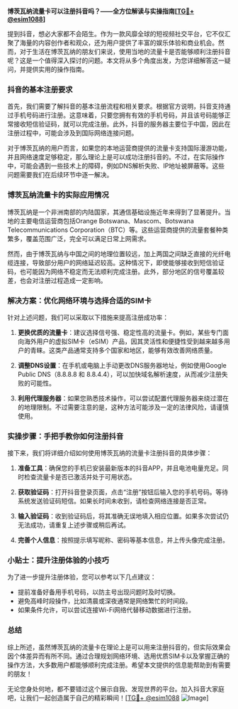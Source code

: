 **博茨瓦纳流量卡可以注册抖音吗？——全方位解读与实操指南[[TG💪+ @esim1088](https://t.me/s/esim1088)]**

提到抖音，想必大家都不会陌生。作为一款风靡全球的短视频社交平台，它不仅汇聚了海量的内容创作者和观众，还为用户提供了丰富的娱乐体验和商业机会。然而，对于生活在博茨瓦纳的朋友们来说，使用当地的流量卡是否能够顺利注册抖音呢？这是一个值得深入探讨的问题。本文将从多个角度出发，为您详细解答这一疑问，并提供实用的操作指南。

### 抖音的基本注册要求

首先，我们需要了解抖音的基本注册流程和相关要求。根据官方说明，抖音支持通过手机号码进行注册。这意味着，只要您拥有有效的手机号码，并且该号码能够正常接收短信验证码，就可以完成注册。此外，抖音的服务器主要位于中国，因此在注册过程中，可能会涉及到国际网络连接问题。

对于博茨瓦纳的用户而言，如果您的本地运营商提供的流量卡支持国际漫游功能，并且网络速度足够稳定，那么理论上是可以成功注册抖音的。不过，在实际操作中，可能会遇到一些技术上的障碍，例如DNS解析失败、IP地址被屏蔽等。这些问题需要我们在后续环节中逐一解决。

### 博茨瓦纳流量卡的实际应用情况

博茨瓦纳是一个非洲南部的内陆国家，其通信基础设施近年来得到了显著提升。当地的主要电信运营商包括Orange Botswana、Mascom、Botswana Telecommunications Corporation（BTC）等。这些运营商提供的流量套餐种类繁多，覆盖范围广泛，完全可以满足日常上网需求。

然而，由于博茨瓦纳与中国之间的地理位置较远，加上两国之间缺乏直接的光纤电缆连接，导致部分用户的网络延迟较高。这种情况下，即使能够接收到短信验证码，也可能因为网络不稳定而无法顺利完成注册。此外，部分地区的信号覆盖较差，也会对注册过程造成一定影响。

### 解决方案：优化网络环境与选择合适的SIM卡

针对上述问题，我们可以采取以下措施来提高注册成功率：

1. **更换优质的流量卡**：建议选择信号强、稳定性高的流量卡。例如，某些专门面向海外用户的虚拟SIM卡（eSIM）产品，因其灵活性和便捷性受到越来越多用户的青睐。这类产品通常支持多个国家和地区，能够有效改善网络质量。
   
2. **调整DNS设置**：在手机或电脑上手动更改DNS服务器地址，例如使用Google Public DNS（8.8.8.8 和 8.8.4.4），可以加快域名解析速度，从而减少注册失败的可能性。

3. **利用代理服务器**：如果您熟悉技术操作，可以尝试配置代理服务器来绕过潜在的地理限制。不过需要注意的是，这种方法可能涉及一定的法律风险，请谨慎使用。

### 实操步骤：手把手教你如何注册抖音

接下来，我们将详细介绍如何使用博茨瓦纳的流量卡注册抖音的具体步骤：

1. **准备工具**：确保您的手机已安装最新版本的抖音APP，并且电池电量充足。同时检查流量卡是否已激活并处于可用状态。

2. **获取验证码**：打开抖音登录页面，点击“注册”按钮后输入您的手机号码。等待系统发送验证码短信。如果长时间未收到，请检查网络连接是否正常。

3. **输入验证码**：收到验证码后，将其准确无误地填入相应位置。如果多次尝试仍无法成功，请重复上述步骤或稍后再试。

4. **完善个人信息**：按照提示填写昵称、密码等基本信息，并上传头像完成注册。

### 小贴士：提升注册体验的小技巧

为了进一步提升注册体验，您可以参考以下几点建议：

- 提前准备好备用手机号码，以防主号出现问题时及时切换。
- 避免高峰时段操作，比如清晨或深夜通常是网络繁忙的时间段。
- 如果条件允许，可以尝试连接Wi-Fi网络代替移动数据进行注册。

### 总结

综上所述，虽然博茨瓦纳的流量卡在理论上是可以用来注册抖音的，但实际效果会因个体差异而有所不同。通过合理规划网络环境、选用优质SIM卡以及掌握正确的操作方法，大多数用户都能够顺利完成注册。希望本文提供的信息能帮助到有需要的朋友！

无论您身处何地，都不要错过这个展示自我、发现世界的平台。加入抖音大家庭吧，让我们一起创造属于自己的精彩瞬间！[[TG💪+ @esim1088](https://t.me/s/esim1088) ![Image](https://i.postimg.cc/4NQfJmqS/Snipaste-2025-05-13-00-14-12.png)]